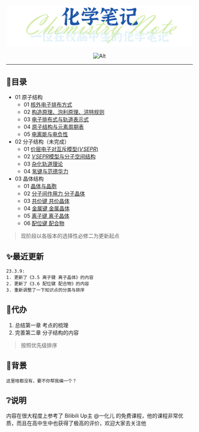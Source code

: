 <div  align="center">
<img title="" src="Logo.png" alt="" width="500">

![Alt](https://repobeats.axiom.co/api/embed/976ca5c08883e25f9e4a0a5c29f15ffc0c87d2d2.svg "Repobeats analytics image")

</div>

---

## 🧭目录
- 01 原子结构
  - 01 [核外电子排布方式](01%20原子结构/01%20核外电子排布方式.md)
  - 02 [构造原理、泡利原理、洪特规则](01%20原子结构/02%20构造原理、泡利原理、洪特规则.md)
  - 03 [电子排布式与轨道表示式](01%20原子结构/03%20电子排布式与轨道表示式.md)
  - 04 [原子结构与元素周期表](01%20原子结构/04%20原子结构与元素周期表.md)
  - 05 [电离能与电负性](01%20原子结构/05%20电离能与电负性.md)
- 02 分子结构（未完成）
  - 01 [价层电子对互斥模型($V\!SEPR$)](/02%20分子结构/01%20价层电子对互斥模型(VSEPR).md)
  - 02 [$V\!SEPR$模型与分子空间结构](02%20分子结构/02%20VSEPR模型与分子空间结构.md)
  - 03 [杂化轨道理论](02%20分子结构/03%20杂化轨道理论.md)
  - 04 [氢键与范德华力](02%20分子结构/04%20氢键与范德华力.md)
- 03 晶体结构
  - 01 [晶体与晶胞](03%20晶体结构/01%20晶体与晶胞.md)
  - 02 [分子间作用力 分子晶体](03%20晶体结构/02%20分子间作用力%20分子晶体.md)
  - 03 [共价键 共价晶体](03%20晶体结构/04%20金属键%20金属晶体.md)
  - 04 [金属键 金属晶体](03%20晶体结构/04%20金属键%20金属晶体.md)
  - 05 [离子键 离子晶体](03%20晶体结构/05%20离子键%20离子晶体.md)
  - 06 [配位键 配合物](03%20晶体结构/06%20配位键%20配合物.md)

> 现阶段以各版本的选择性必修二为更新起点

## ✨最近更新
    23.3.9:
    1. 更新了《3.5 离子键 离子晶体》的内容
    2. 更新了《3.6 配位键 配合物》的内容
    3. 重新调整了一下知识点的分类与排序


## 📌代办
1. 总结第一章 考点的梳理
2. 完善第二章 分子结构的内容
> 按照优先级排序

## 📖背景
    这里啥都没有，要不你帮我编一个？

## ❔说明
内容在很大程度上参考了 Bilibili Up主 @一化儿 的免费课程，他的课程非常优质，而且在高中生中也获得了极高的评价，欢迎大家去关注他